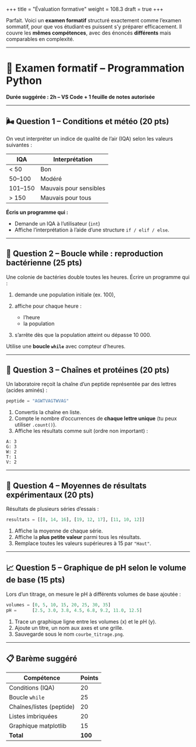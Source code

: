 +++
title = "Évaluation formative"
weight = 108.3
draft = true
+++

Parfait. Voici un **examen formatif** structuré exactement comme l’examen sommatif, pour que vos étudiant·es puissent s’y préparer efficacement. Il couvre les **mêmes compétences**, avec des énoncés **différents** mais comparables en complexité.

---

# 🧪 Examen formatif – Programmation Python

**Durée suggérée : 2h – VS Code + 1 feuille de notes autorisée**

---

## 🌬️ Question 1 – Conditions et météo (20 pts)

On veut interpréter un indice de qualité de l’air (IQA) selon les valeurs suivantes :

| IQA     | Interprétation         |
| ------- | ---------------------- |
| < 50    | Bon                    |
| 50–100  | Modéré                 |
| 101–150 | Mauvais pour sensibles |
| > 150   | Mauvais pour tous      |

**Écris un programme qui :**

* Demande un IQA à l’utilisateur (`int`)
* Affiche l’interprétation à l’aide d’une structure `if / elif / else`.

---

## 🧬 Question 2 – Boucle while : reproduction bactérienne (25 pts)

Une colonie de bactéries double toutes les heures. Écrire un programme qui :

1. demande une population initiale (ex. 100),
2. affiche pour chaque heure :

   * l’heure
   * la population
3. s’arrête dès que la population atteint ou dépasse 10 000.

Utilise une **boucle `while`** avec compteur d’heures.

---

## 🧫 Question 3 – Chaînes et protéines (20 pts)

Un laboratoire reçoit la chaîne d’un peptide représentée par des lettres (acides aminés) :

```python
peptide = "AGWTVAGTWVAG"
```

1. Convertis la chaîne en liste.
2. Compte le nombre d’occurrences de **chaque lettre unique** (tu peux utiliser `.count()`).
3. Affiche les résultats comme suit (ordre non important) :

```
A: 3
G: 3
W: 2
T: 1
V: 2
```

---

## 🧪 Question 4 – Moyennes de résultats expérimentaux (20 pts)

Résultats de plusieurs séries d’essais :

```python
resultats = [[8, 14, 16], [19, 12, 17], [11, 10, 12]]
```

1. Affiche la moyenne de chaque série.
2. Affiche la **plus petite valeur** parmi tous les résultats.
3. Remplace toutes les valeurs supérieures à 15 par `"Haut"`.

---

## 📈 Question 5 – Graphique de pH selon le volume de base (15 pts)

Lors d’un titrage, on mesure le pH à différents volumes de base ajoutée :

```python
volumes = [0, 5, 10, 15, 20, 25, 30, 35]
pH =      [2.5, 3.0, 3.8, 4.5, 6.8, 9.2, 11.0, 12.5]
```

1. Trace un graphique ligne entre les volumes (x) et le pH (y).
2. Ajoute un titre, un nom aux axes et une grille.
3. Sauvegarde sous le nom `courbe_titrage.png`.

---

## 📋 Barème suggéré

| Compétence               | Points  |
| ------------------------ | ------- |
| Conditions (IQA)         | 20      |
| Boucle `while`           | 25      |
| Chaînes/listes (peptide) | 20      |
| Listes imbriquées        | 20      |
| Graphique matplotlib     | 15      |
| **Total**                | **100** |


